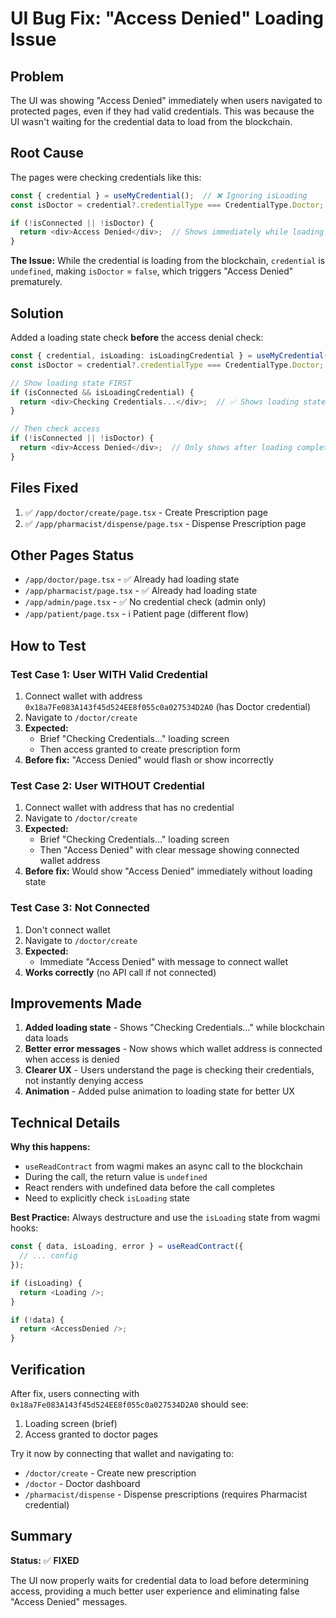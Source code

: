 # UI Bug Fix: "Access Denied" Loading Issue

## Problem

The UI was showing "Access Denied" immediately when users navigated to protected pages, even if they had valid credentials. This was because the UI wasn't waiting for the credential data to load from the blockchain.

## Root Cause

The pages were checking credentials like this:

```typescript
const { credential } = useMyCredential();  // ❌ Ignoring isLoading
const isDoctor = credential?.credentialType === CredentialType.Doctor;

if (!isConnected || !isDoctor) {
  return <div>Access Denied</div>;  // Shows immediately while loading!
}
```

**The Issue:** While the credential is loading from the blockchain, `credential` is `undefined`, making `isDoctor` = `false`, which triggers "Access Denied" prematurely.

## Solution

Added a loading state check **before** the access denial check:

```typescript
const { credential, isLoading: isLoadingCredential } = useMyCredential();  // ✅ Use isLoading
const isDoctor = credential?.credentialType === CredentialType.Doctor;

// Show loading state FIRST
if (isConnected && isLoadingCredential) {
  return <div>Checking Credentials...</div>;  // ✅ Shows loading state
}

// Then check access
if (!isConnected || !isDoctor) {
  return <div>Access Denied</div>;  // Only shows after loading completes
}
```

## Files Fixed

1. ✅ `/app/doctor/create/page.tsx` - Create Prescription page
2. ✅ `/app/pharmacist/dispense/page.tsx` - Dispense Prescription page

## Other Pages Status

- `/app/doctor/page.tsx` - ✅ Already had loading state
- `/app/pharmacist/page.tsx` - ✅ Already had loading state
- `/app/admin/page.tsx` - ✅ No credential check (admin only)
- `/app/patient/page.tsx` - ℹ️ Patient page (different flow)

## How to Test

### Test Case 1: User WITH Valid Credential

1. Connect wallet with address `0x18a7Fe083A143f45d524EE8f055c0a027534D2A0` (has Doctor credential)
2. Navigate to `/doctor/create`
3. **Expected:**
   - Brief "Checking Credentials..." loading screen
   - Then access granted to create prescription form
4. **Before fix:** "Access Denied" would flash or show incorrectly

### Test Case 2: User WITHOUT Credential

1. Connect wallet with address that has no credential
2. Navigate to `/doctor/create`
3. **Expected:**
   - Brief "Checking Credentials..." loading screen
   - Then "Access Denied" with clear message showing connected wallet address
4. **Before fix:** Would show "Access Denied" immediately without loading state

### Test Case 3: Not Connected

1. Don't connect wallet
2. Navigate to `/doctor/create`
3. **Expected:**
   - Immediate "Access Denied" with message to connect wallet
4. **Works correctly** (no API call if not connected)

## Improvements Made

1. **Added loading state** - Shows "Checking Credentials..." while blockchain data loads
2. **Better error messages** - Now shows which wallet address is connected when access is denied
3. **Clearer UX** - Users understand the page is checking their credentials, not instantly denying access
4. **Animation** - Added pulse animation to loading state for better UX

## Technical Details

**Why this happens:**
- `useReadContract` from wagmi makes an async call to the blockchain
- During the call, the return value is `undefined`
- React renders with undefined data before the call completes
- Need to explicitly check `isLoading` state

**Best Practice:**
Always destructure and use the `isLoading` state from wagmi hooks:

```typescript
const { data, isLoading, error } = useReadContract({
  // ... config
});

if (isLoading) {
  return <Loading />;
}

if (!data) {
  return <AccessDenied />;
}
```

## Verification

After fix, users connecting with `0x18a7Fe083A143f45d524EE8f055c0a027534D2A0` should see:
1. Loading screen (brief)
2. Access granted to doctor pages

Try it now by connecting that wallet and navigating to:
- `/doctor/create` - Create new prescription
- `/doctor` - Doctor dashboard
- `/pharmacist/dispense` - Dispense prescriptions (requires Pharmacist credential)

## Summary

**Status:** ✅ **FIXED**

The UI now properly waits for credential data to load before determining access, providing a much better user experience and eliminating false "Access Denied" messages.
